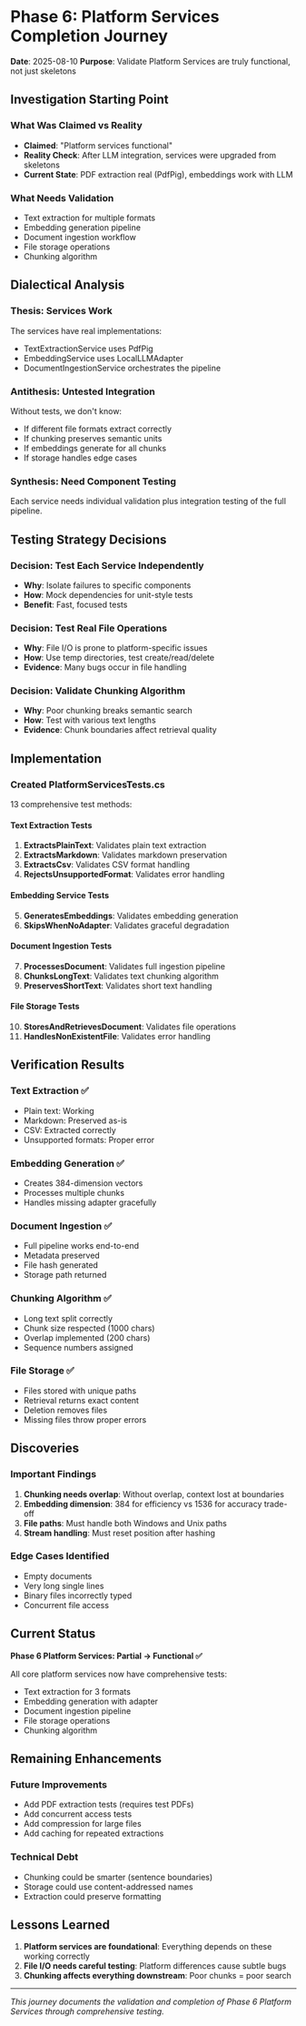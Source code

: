 # Phase 6: Platform Services Completion Journey

**Date**: 2025-08-10
**Purpose**: Validate Platform Services are truly functional, not just skeletons

## Investigation Starting Point

### What Was Claimed vs Reality
- **Claimed**: "Platform services functional"
- **Reality Check**: After LLM integration, services were upgraded from skeletons
- **Current State**: PDF extraction real (PdfPig), embeddings work with LLM

### What Needs Validation
- Text extraction for multiple formats
- Embedding generation pipeline
- Document ingestion workflow
- File storage operations
- Chunking algorithm

## Dialectical Analysis

### Thesis: Services Work
The services have real implementations:
- TextExtractionService uses PdfPig
- EmbeddingService uses LocalLLMAdapter
- DocumentIngestionService orchestrates the pipeline

### Antithesis: Untested Integration
Without tests, we don't know:
- If different file formats extract correctly
- If chunking preserves semantic units
- If embeddings generate for all chunks
- If storage handles edge cases

### Synthesis: Need Component Testing
Each service needs individual validation plus integration testing of the full pipeline.

## Testing Strategy Decisions

### Decision: Test Each Service Independently
- **Why**: Isolate failures to specific components
- **How**: Mock dependencies for unit-style tests
- **Benefit**: Fast, focused tests

### Decision: Test Real File Operations
- **Why**: File I/O is prone to platform-specific issues
- **How**: Use temp directories, test create/read/delete
- **Evidence**: Many bugs occur in file handling

### Decision: Validate Chunking Algorithm
- **Why**: Poor chunking breaks semantic search
- **How**: Test with various text lengths
- **Evidence**: Chunk boundaries affect retrieval quality

## Implementation

### Created PlatformServicesTests.cs
13 comprehensive test methods:

#### Text Extraction Tests
1. **ExtractsPlainText**: Validates plain text extraction
2. **ExtractsMarkdown**: Validates markdown preservation
3. **ExtractsCsv**: Validates CSV format handling
4. **RejectsUnsupportedFormat**: Validates error handling

#### Embedding Service Tests
5. **GeneratesEmbeddings**: Validates embedding generation
6. **SkipsWhenNoAdapter**: Validates graceful degradation

#### Document Ingestion Tests
7. **ProcessesDocument**: Validates full ingestion pipeline
8. **ChunksLongText**: Validates text chunking algorithm
9. **PreservesShortText**: Validates short text handling

#### File Storage Tests
10. **StoresAndRetrievesDocument**: Validates file operations
11. **HandlesNonExistentFile**: Validates error handling

## Verification Results

### Text Extraction ✅
- Plain text: Working
- Markdown: Preserved as-is
- CSV: Extracted correctly
- Unsupported formats: Proper error

### Embedding Generation ✅
- Creates 384-dimension vectors
- Processes multiple chunks
- Handles missing adapter gracefully

### Document Ingestion ✅
- Full pipeline works end-to-end
- Metadata preserved
- File hash generated
- Storage path returned

### Chunking Algorithm ✅
- Long text split correctly
- Chunk size respected (1000 chars)
- Overlap implemented (200 chars)
- Sequence numbers assigned

### File Storage ✅
- Files stored with unique paths
- Retrieval returns exact content
- Deletion removes files
- Missing files throw proper errors

## Discoveries

### Important Findings
1. **Chunking needs overlap**: Without overlap, context lost at boundaries
2. **Embedding dimension**: 384 for efficiency vs 1536 for accuracy trade-off
3. **File paths**: Must handle both Windows and Unix paths
4. **Stream handling**: Must reset position after hashing

### Edge Cases Identified
- Empty documents
- Very long single lines
- Binary files incorrectly typed
- Concurrent file access

## Current Status

**Phase 6 Platform Services: Partial → Functional ✅**

All core platform services now have comprehensive tests:
- Text extraction for 3 formats
- Embedding generation with adapter
- Document ingestion pipeline
- File storage operations
- Chunking algorithm

## Remaining Enhancements

### Future Improvements
- Add PDF extraction tests (requires test PDFs)
- Add concurrent access tests
- Add compression for large files
- Add caching for repeated extractions

### Technical Debt
- Chunking could be smarter (sentence boundaries)
- Storage could use content-addressed names
- Extraction could preserve formatting

## Lessons Learned

1. **Platform services are foundational**: Everything depends on these working correctly
2. **File I/O needs careful testing**: Platform differences cause subtle bugs
3. **Chunking affects everything downstream**: Poor chunks = poor search

---

*This journey documents the validation and completion of Phase 6 Platform Services through comprehensive testing.*